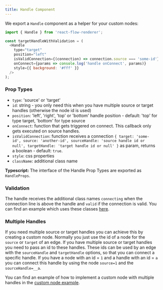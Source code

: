 ```yaml
---
title: Handle Component
---
```


We export a `Handle` component as a helper for your custom nodes:

```javascript
import { Handle } from 'react-flow-renderer';

const targetHandleWithValidation = (
  <Handle
    type="target"
    position="left"
    isValidConnection={(connection) => connection.source === 'some-id'}
    onConnect={params => console.log('handle onConnect', params)}
    style={{ background: '#fff' }}
  />
);
```

### Prop Types

- `type`: 'source' or 'target'
- `id`: string - you only need this when you have multiple source or target handles (otherwise the node id is used)
- `position`: 'left', 'right', 'top' or 'bottom' handle position - default: 'top' for type target, 'bottom' for type source
- `onConnect`: function that gets triggered on connect. This callback only gets executed on source handles.
- `isValidConnection`: function receives a connection `{ target: 'some-id', source: 'another-id', sourceHandle: 'source handle id or null', targetHandle: 'target handle id or null' }` as param, returns a boolean - default: `true`.
- `style`: css properties
- `className`: additional class name

**Typescript:** The interface of the Handle Prop Types are exported as `HandleProps`.

### Validation

The handle receives the additional class names `connecting` when the connection line is above the handle and `valid` if the connection is valid. You can find an example which uses these classes [here](/examples/validation/).

### Multiple Handles

If you need multiple source or target handles you can achieve this by creating a custom node. Normally you just use the id of a node for the `source` or `target` of an edge. If you have multiple source or target handles you need to pass an id to these handles. These ids can be used by an edge with the `sourceHandle` and `targetHandle` options, so that you can connect a specific handle. If you have a node with an id = `1` and a handle with an id = `a` you can connect this handle by using the node `source=1` and the `sourceHandle=__a`.

You can find an example of how to implement a custom node with multiple handles in the [custom node example](https://github.com/wbkd/react-flow/blob/main/example/src/CustomNode/ColorSelectorNode.js#L18-L29).
